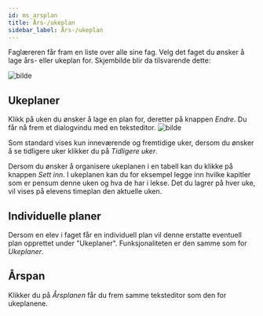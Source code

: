 ```yaml
---
id: ms_arsplan
title: Års-/ukeplan
sidebar_label: Års-/ukeplan
---
```


Faglæreren får fram en liste over alle sine fag.
Velg det faget du ønsker å lage års- eller ukeplan for. Skjembilde blir da tilsvarende dette:

![bilde](https://github.com/BarmanHanssen/iskole/assets/80097133/bd9f6e03-bb3e-44ef-8e17-216e95ba52b0)


## Ukeplaner
Klikk på uken du ønsker å lage en plan for, deretter på knappen _Endre_. Du får nå frem et dialogvindu med en teksteditor. 
![bilde](https://github.com/BarmanHanssen/iskole/assets/80097133/7be2416c-7e58-4e7d-9b0f-1b1f98693339)

Som standard vises kun inneværende og fremtidige uker, dersom du ønsker å se tidligere uker klikker du på _Tidligere uker_.

Dersom du ønsker å organisere ukeplanen i en tabell kan du klikke på knappen _Sett inn_. I ukeplanen kan du for eksempel legge inn hvilke kapitler som er pensum denne uken og hva de har i lekse. Det du lagrer på hver uke, vil vises på elevens timeplan den aktuelle uken. 

## Individuelle planer
Dersom en elev i faget får en individuell plan vil denne erstatte eventuell plan opprettet under "Ukeplaner". Funksjonaliteten er den samme som for _Ukeplaner_.

## Årspan
Klikker du på _Årsplanen_ får du frem samme teksteditor som den for ukeplanene.
